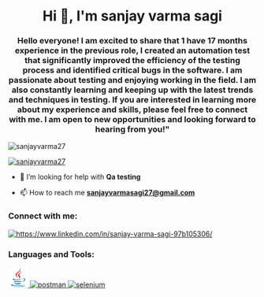 <h1 align="center">Hi 👋, I'm sanjay varma sagi</h1>
<h3 align="center">Hello everyone! I am excited to share that 1 have 17 months experience in the previous role, I created an automation test that significantly improved the efficiency of the testing process and identified critical bugs in the software. I am passionate about testing and enjoying working in the field. I am also constantly learning and keeping up with the latest trends and techniques in testing. If you are interested in learning more about my experience and skills, please feel free to connect with me. I am open to new opportunities and looking forward to hearing from you!"</h3>

<p align="left"> <img src="https://komarev.com/ghpvc/?username=sanjayvarma27&label=Profile%20views&color=0e75b6&style=flat" alt="sanjayvarma27" /> </p>

<p align="left"> <a href="https://github.com/ryo-ma/github-profile-trophy"><img src="https://github-profile-trophy.vercel.app/?username=sanjayvarma27" alt="sanjayvarma27" /></a> </p>

- 🤝 I’m looking for help with **Qa testing**

- 📫 How to reach me **sanjayvarmasagi27@gmail.com**

<h3 align="left">Connect with me:</h3>
<p align="left">
<a href="https://linkedin.com/in/https://www.linkedin.com/in/sanjay-varma-sagi-97b105306/" target="blank"><img align="center" src="https://raw.githubusercontent.com/rahuldkjain/github-profile-readme-generator/master/src/images/icons/Social/linked-in-alt.svg" alt="https://www.linkedin.com/in/sanjay-varma-sagi-97b105306/" height="30" width="40" /></a>
</p>

<h3 align="left">Languages and Tools:</h3>
<p align="left"> <a href="https://www.java.com" target="_blank" rel="noreferrer"> <img src="https://raw.githubusercontent.com/devicons/devicon/master/icons/java/java-original.svg" alt="java" width="40" height="40"/> </a> <a href="https://postman.com" target="_blank" rel="noreferrer"> <img src="https://www.vectorlogo.zone/logos/getpostman/getpostman-icon.svg" alt="postman" width="40" height="40"/> </a> <a href="https://www.selenium.dev" target="_blank" rel="noreferrer"> <img src="https://raw.githubusercontent.com/detain/svg-logos/780f25886640cef088af994181646db2f6b1a3f8/svg/selenium-logo.svg" alt="selenium" width="40" height="40"/> </a> </p>
